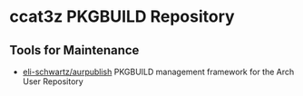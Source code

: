 # ccat3z PKGBUILD Repository

## Tools for Maintenance

* [eli-schwartz/aurpublish](https://github.com/eli-schwartz/aurpublish) PKGBUILD management framework for the Arch User Repository
